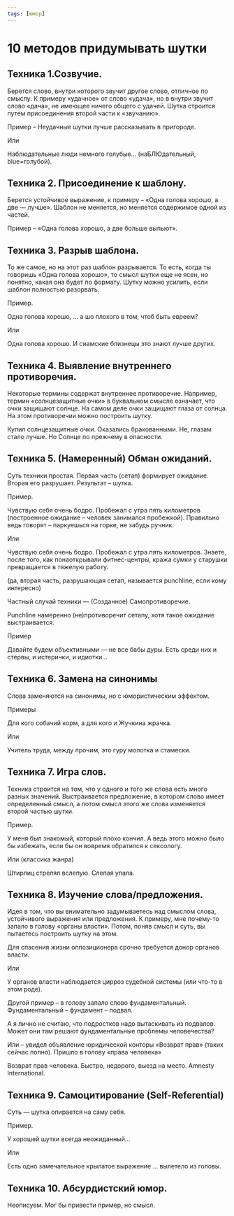 ```yaml
---
tags: [юмор]
---
```

# 10 методов придумывать шутки

## Техника 1.Созвучие.

Берется слово, внутри которого звучит другое слово, отличное по смыслу. К примеру «удачное» от слово «удача», но в внутри звучит слово «дача», не имеющее ничего общего с удачей. Шутка строится путем присоединения второй части к «звучанию».

Пример – Неудачные шутки лучше рассказывать в пригороде.

Или

Наблюдательные люди немного голубые… (наБЛЮдательный, blue=голубой).

## Техника 2. Присоединение к шаблону.

Берется устойчивое выражение, к примеру – «Одна голова хорошо, а две — лучше». Шаблон не меняется, но меняется содержимое одной из частей.

Пример – «Одна голова хорошо, а две больше выпьют».

## Техника 3. Разрыв шаблона.

То же самое, но на этот раз шаблон разрывается. То есть, когда ты говоришь «Одна голова хорошо», то смысл шутки еще не ясен, но понятно, какая она будет по формату. Шутку можно усилить, если шаблон полностью разорвать.

Пример.

Одна голова хорошо, … а шо плохого в том, чтоб быть евреем?

Или

Одна голова хорошо. И сиамские близнецы это знают лучше других.

## Техника 4. Выявление внутреннего противоречия.

Некоторые термины содержат внутреннее противоречие. Например, термин «солнцезащитные очки» в буквальном смысле означает, что очки защищают солнце. На самом деле очки защищают глаза от солнца. На этом противоречии можно построить шутку.

Купил солнцезащитные очки. Оказались бракованными. Не, глазам стало лучше. Но Солнце по прежнему в опасности.

## Техника 5. (Намеренный) Обман ожиданий.

Суть техники простая. Первая часть (сетап) формирует ожидание. Вторая его разрушает. Результат – шутка.

Пример.

Чувствую себя очень бодро. Пробежал с утра пять километров (построенное ожидание – человек занимался пробежкой). Правильно ведь говорят – паркуешься на горке, не забудь ручник.

Или

Чувствую себя очень бодро. Пробежал с утра пять километров. Знаете, после того, как понаоткрывали фитнес-центры, кража сумки у старушки превращается в тяжелую работу.

(да, вторая часть, разрушающая сетап, называется punchline, если кому интересно)

Частный случай техники — (Созданное) Самопротиворечие.

Punchline намеренно (не)противоречит сетапу, хотя такое ожидание выстраивается.

Пример

Давайте будем объективными — не все бабы дуры. Есть среди них и стервы, и истерички, и идиотки…

## Техника 6. Замена на синонимы

Слова заменяются на синонимы, но с юмористическим эффектом.

Примеры

Для кого собачий корм, а для кого и Жучкина жрачка.

Или

Учитель труда, между прочим, это гуру молотка и стамески.

## Техника 7. Игра слов.

Техника строится на том, что у одного и того же слова есть много разных значений. Выстраивается предложение, в котором слово имеет определенный смысл, а потом смысл этого же слова изменяется второй частью шутки.

Пример.

У меня был знакомый, который плохо кончил. А ведь этого можно было бы избежать, если бы он вовремя обратился к сексологу.

Или (классика жанра)

Штирлиц стрелял вслепую. Слепая упала.

## Техника 8. Изучение слова/предложения.

Идея в том, что вы внимательно задумываетесь над смыслом слова, устойчивого выражения или предложения. К примеру, мне почему-то запало в голову «органы власти». Потом, поняв смысл и суть, вы пытаетесь построить шутку на этом.

Для спасения жизни оппозиционера срочно требуется донор органов власти.

Или

У органов власти наблюдается цирроз судебной системы (или что-то в этом роде).

Другой пример – в голову запало слово фундаментальный. Фундаментальный – фундамент – подвал.

А я лично не считаю, что подростков надо вытаскивать из подвалов. Может они там решают фундаментальные проблемы человечества?

Или – увидел объявление юридической конторы «Возврат прав» (таких сейчас полно). Пришло в голову «права человека»

Возврат прав человека. Быстро, недорого, выезд на место. Amnesty International.

## Техника 9. Самоцитирование (Self-Referential)

Суть — шутка опирается на саму себя.

Пример.

У хорошей шутки всегда неожиданный…

Или

Есть одно замечательное крылатое выражение … вылетело из головы.

## Техника 10. Абсурдистский юмор.

Неописуем. Мог бы привести пример, но смысл.

